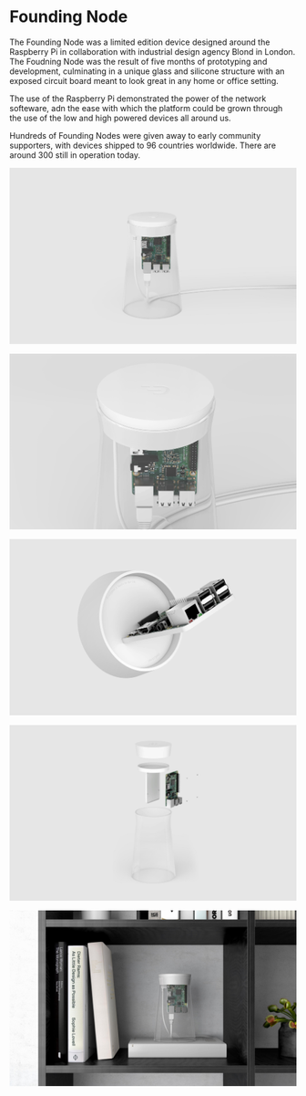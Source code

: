 # Founding Node

The Founding Node was a limited edition device designed around the Raspberry Pi in collaboration with industrial design agency Blond in London. The Foudning Node was the result of five months of prototyping and development, culminating in a unique glass and silicone structure with an exposed circuit board meant to look great in any home or office setting.

The use of the Raspberry Pi demonstrated the power of the network softeware, adn the ease with which the platform could be grown through the use of the low and high powered devices all around us.

Hundreds of Founding Nodes were given away to early community supporters, with devices shipped to 96 countries worldwide. There are around 300 still in operation today.

![](../../.gitbook/assets/01.jpg)

![](../../.gitbook/assets/02.jpg)

![](../../.gitbook/assets/03.jpg)

![](../../.gitbook/assets/04%20%281%29.jpg)

![](../../.gitbook/assets/05.jpg)

